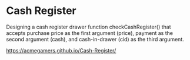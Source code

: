 # Cash Register
 Designing a cash register drawer function checkCashRegister() that accepts purchase price as the first argument (price), payment as the second argument (cash), and cash-in-drawer (cid) as the third argument.

https://acmegamers.github.io/Cash-Register/
